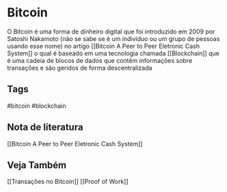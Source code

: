 # Bitcoin

O Bitcoin é uma forma de dinheiro digital que foi introduzido em 2009 por Satoshi Nakamoto (não se sabe se é um indivíduo ou um grupo de pessoas usando esse nome) no artigo [[Bitcoin A Peer to Peer Eletronic Cash System]] o qual é baseado em uma tecnologia chamada [[Blockchain]] que é uma cadeia de blocos de dados que contêm informações sobre transações e são geridos de forma descentralizada

## Tags

#bitcoin #blockchain 

## Nota de literatura

[[Bitcoin A Peer to Peer Eletronic Cash System]]

## Veja Também

[[Transações no Bitcoin]]
[[Proof of Work]]